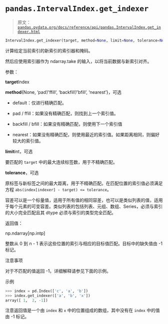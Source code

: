 # `pandas.IntervalIndex.get_indexer`

> 原文：[`pandas.pydata.org/docs/reference/api/pandas.IntervalIndex.get_indexer.html`](https://pandas.pydata.org/docs/reference/api/pandas.IntervalIndex.get_indexer.html)

```py
IntervalIndex.get_indexer(target, method=None, limit=None, tolerance=None)
```

计算给定当前索引的新索引的索引器和掩码。

然后应使用索引器作为 ndarray.take 的输入，以将当前数据与新索引对齐。

参数：

**target**Index

**method**{None, ‘pad’/’ffill’, ‘backfill’/’bfill’, ‘nearest’}，可选

+   default：仅进行精确匹配。

+   pad / ffill：如果没有精确匹配，则找到上一个索引值。

+   backfill / bfill：如果没有精确匹配，则使用下一个索引值

+   nearest：如果没有精确匹配，则使用最近的索引值。如果距离相同，则偏好较大的索引值。

**limit**int，可选

要匹配的 `target` 中的最大连续标签数，用于不精确匹配。

**tolerance**，可选

原标签与新标签之间的最大距离，用于不精确匹配。在匹配位置的索引值必须满足方程 `abs(index[indexer] - target) <= tolerance`。

容差可以是一个标量值，适用于所有值的相同容差，也可以是类似列表的值，适用于每个元素的可变容差。类似列表的包括列表、元组、数组、Series，必须与索引的大小完全匹配且其 dtype 必须与索引的类型完全匹配。

返回值：

np.ndarray[np.intp]

整数从 0 到 n - 1 表示这些位置的索引与相应的目标值匹配。目标中的缺失值由 -1 标记。

注意事项

对于不匹配的值返回 -1，详细解释请参见下面的示例。

示例

```py
>>> index = pd.Index(['c', 'a', 'b'])
>>> index.get_indexer(['a', 'b', 'x'])
array([ 1,  2, -1]) 
```

注意返回值是一个由 `index` 和 `x` 中的位置组成的数组，其中没有在 `index` 中的值由 -1 标记。
